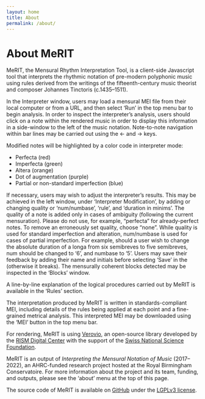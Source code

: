 ```yaml
---
layout: home
title: About
permalink: /about/
---
```


# About MeRIT

MeRIT, the Mensural Rhythm Interpretation Tool, is a client-side Javascript tool that interprets the rhythmic notation of pre-modern polyphonic music using rules derived from the writings of the fifteenth-century music theorist and composer Johannes Tinctoris (c.1435–1511).

In the Interpreter window, users may load a mensural MEI file from their local computer or from a URL, and then select ‘Run’ in the top menu bar to begin analysis. In order to inspect the interpreter’s analysis, users should click on a note within the rendered music in order to display this information in a side-window to the left of the music notation. Note-to-note navigation within bar lines may be carried out using the ← and → keys.

Modified notes will be highlighted by a color code in interpreter mode:

* <span class="perfecta">Perfecta (red)</span>
* <span class="imperfecta">Imperfecta (green)</span>
* <span class="altera">Altera (orange)</span>
* <span class="simpleDot">Dot of augmentation (purple)</span>
* <span class="non-standard">Partial or non-standard imperfection (blue)</span>

If necessary, users may wish to adjust the interpreter’s results. This may be achieved in the left window, under ‘Interpreter Modification’, by adding or changing quality or ‘num/numbase’, ‘rule’, and ‘duration in minims’. The quality of a note is added only in cases of ambiguity (following the current mensuration). Please do not use, for example, “perfecta” for already-perfect notes. To remove an erroneously set quality, choose “none”. While quality is used for standard imperfection and alteration, num/numbase is used for cases of partial imperfection. For example, should a user wish to change the absolute duration of a longa from six semibreves to five semibreves, num should be changed to ‘6’, and numbase to ‘5’. Users may save their feedback by adding their name and initials before selecting ‘Save’ in the (otherwise it breaks). The mensurally coherent blocks detected may be inspected in the ‘Blocks’ window.

A line-by-line explanation of the logical procedures carried out by MeRIT is available in the ‘Rules’ section.

The interpretation produced by MeRIT is written in standards-compliant MEI, including details of the rules being applied at each point and a fine-grained metrical analysis. This interpreted MEI may be downloaded using the ‘MEI’ button in the top menu bar.

For rendering, MeRIT is using [Verovio](https://www.verovio.org/), an open-source library developed by the [RISM Digital Center](https://rism.info/digital-center.html) with the support of the [Swiss National Science Foundation](https://www.snf.ch/en).

MeRIT is an output of _Interpreting the Mensural Notation of Music_ (2017–2022), an AHRC-funded research project hosted at the Royal Birmingham Conservatoire. For more information about the project and its team, funding, and outputs, please see the ‘about’ menu at the top of this page.

The source code of MeRIT is available on [GitHub](https://github.com/EarlyMusicTheory/mensural-interpreter) under the [LGPLv3 license](http://www.gnu.org/copyleft/lgpl.html).

